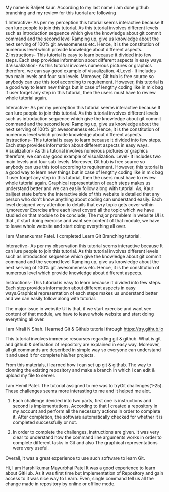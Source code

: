 My name is Baljeet kaur.
According to my last name i am done github branching and my review for this tuorial are following

1.Interactive- As per my perception this tutorial seems interactive because It can lure people to join this  tutorial. As this tutorial involves different levels such as introduction sequence which give the knowledge about git commit command and the second level Ramping up, give us knowledge about the next serving of 100% git awesomeness etc. Hence, it is the constitution of numerous level which provide knowledge about different aspects. 
2.Instructions- This tutorial is easy to learn because it divided into few steps. Each step provides information about different aspects in easy ways. 
3.Visualization- As this tutorial involves numerous pictures or graphics therefore, we can say good example of visualization. 
4.Level- It includes two main levels and four sub levels. Moreover, Git hub is free source so anybody can use this tool according to requirement.
However, this tutorial is a good way to learn new things but in case of lengthy coding like in mix bag if user forget any step in this tutorial, then the users must have to review whole tutorial again. 



Interactive- As per my perception this tutorial seems interactive because It can lure people to join this  tutorial. 
As this tutorial involves different levels such as introduction sequence which give the knowledge about git commit command and
the second level Ramping up, give us knowledge about the next serving of 100% git awesomeness etc. Hence, it is the constitution
of numerous level which provide knowledge about different aspects. 
Instructions- This tutorial is easy to learn because it divided into few steps. Each step provides information about different aspects in easy ways. 
Visualization- As this tutorial involves numerous pictures or graphics therefore, we can say good example of visualization. 
Level- It includes two main levels and four sub levels. Moreover, Git hub is free source so anybody can use this tool according to requirement.
However, this tutorial is a good way to learn new things but in case of lengthy coding like in mix bag if user forget any step in this tutorial,
then the users must have to review whole tutorial again. 
Graphical representation of each steps makes us understand better and we can easily follow along with tutorial.
As, Kaur balijeet state before the interactive side of this website is detailed that any person who don't know anything about coding can understand easily.
Each level designed very attention to details that evry topic gets cover within it,moreover Exercise aftre each level coverd all the topic which we have studied on that module
to be conclude, The major promblem in website UI is that , if start doing exercise and want see content of that module, we have to leave whole website and start doing everything all over. 


I am Manankumar Patel. I completed Learn Git Branching tutorial.

Interactive- As per my observation this tutorial seems interactive because It can lure people to join this tutorial. As this tutorial involves different levels such as introduction sequence which give the knowledge about git commit command and the second level Ramping up, give us knowledge about the next serving of 100% git awesomeness etc. Hence, it is the constitution of numerous level which provide knowledge about different aspects. 

Instructions- This tutorial is easy to learn because it divided into few steps. Each step provides information about different aspects in easy ways.Graphical representation of each steps makes us understand better and we can easily follow along with tutorial. 

The major issue in website UI is that, if we start exercise and want see content of that module, we have to leave whole website and start doing everything all over.


I am Nirali N Shah. I learned Git & Github tutorial through https://try.github.io 

This tutorial involves immense resourses regarding git & github. What is git and github & defination of repository are explained in easy way. Moreover, all git commands are described in simple way so everyone can understand it and used it for complete his/her projects.

From this materials, i learned how i can set up git & github. The way to clonning the existing repository and make a branch in which i can edit & upload my file to server.  

I am Hemil Patel. 
The tutorial assigned to me was to tryGit challenges(1-25). These challenges seems more interasting to me and it helped me alot.

1) Each challenge devided into two parts, first one is instructions and second is implementations. According to that I created a repository in my account and perform all the necessary actions in order to complete it. After completion, the software automatically checked for whether it is completed successfully or not.

2) In order to complete the challenges, instructions are given. It was very clear to understand how the command line arguments works in order to complete different tasks in Git and also The graphical representations were very useful.

Overall, it was a great experience to use such software to learn Git.

Hi, I am Harshilkumar Mayurbhai Patel
It was a good experience to learn about GitHub. As it was first time but Implementation of Repository and gain access to it was nice way to Learn. Even, single command tell us all the change made in repository by online or offline mode.